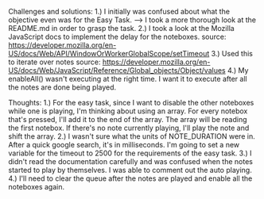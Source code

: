 Challenges and solutions:
1.) I initially was confused about what the objective even was for the Easy Task. 
  --> I took a more thorough look at the README.md in order to grasp the task. 
2.) I took a look at the Mozilla JavaScript docs to implement the delay for the noteboxes.
  source: https://developer.mozilla.org/en-US/docs/Web/API/WindowOrWorkerGlobalScope/setTimeout
3.) Used this to iterate over notes 
  source: https://developer.mozilla.org/en-US/docs/Web/JavaScript/Reference/Global_objects/Object/values
4.) My enableAll() wasn't executing at the right time. I want it to execute after all the notes are done being played.

Thoughts:
1.) For the easy task, since I want to disable the other noteboxes while one is playing, I'm thinking about using an array. For every notebox that's pressed, I'll add it to the end of the array. The array will be reading the first notebox. If there's no note currently playing, I'll play the note and shift the array.
2.) I wasn't sure what the units of NOTE_DURATION were in. After a quick google search, it's in milliseconds. I'm going to set a new variable for the timeout to 2500 for the requirements of the easy task.
3.) I didn't read the documentation carefully and was confused when the notes started to play by themselves. I was able to comment out the auto playing.
4.) I'll need to clear the queue after the notes are played and enable all the noteboxes again.

